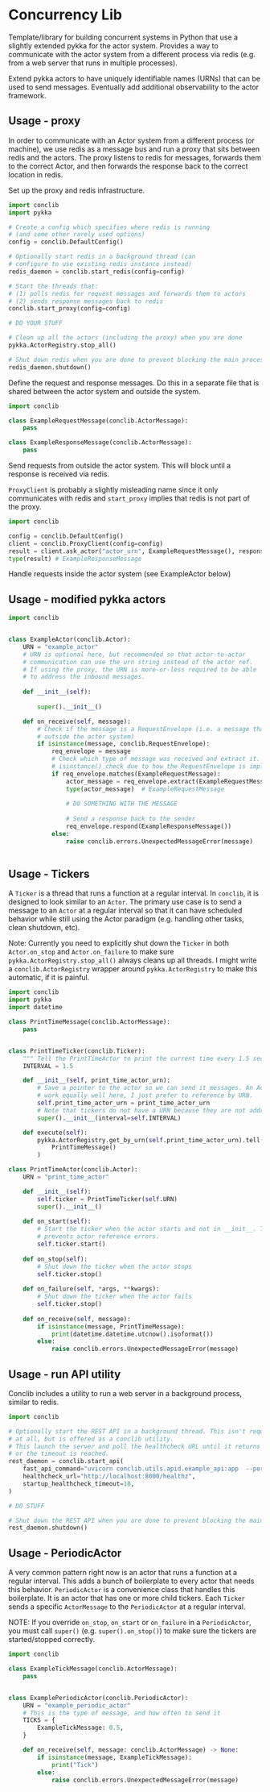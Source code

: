 # Concurrency Lib

Template/library for building concurrent systems in Python that use a slightly extended pykka 
for the actor system.  Provides a way to communicate with the actor system from a 
different process via redis (e.g. from a web server that runs in multiple processes).

Extend pykka actors to have uniquely identifiable names (URNs) that can be used to 
send messages. Eventually add additional observability to the actor framework.


## Usage - proxy

In order to communicate with an Actor system from a different process (or machine), 
we use redis as a message bus and run a proxy that sits between redis and the actors. 
The proxy listens to redis for messages, forwards them to the correct Actor, and then 
forwards the response back to the correct location in redis.

Set up the proxy and redis infrastructure.

```python
import conclib
import pykka

# Create a config which specifies where redis is running 
# (and some other rarely used options)  
config = conclib.DefaultConfig()

# Optionally start redis in a background thread (can 
# configure to use existing redis instance instead)
redis_daemon = conclib.start_redis(config=config)

# Start the threads that:
# (1) polls redis for request messages and forwards them to actors
# (2) sends response messages back to redis
conclib.start_proxy(config=config)

# DO YOUR STUFF

# Clean up all the actors (including the proxy) when you are done 
pykka.ActorRegistry.stop_all()

# Shut down redis when you are done to prevent blocking the main process shutting down
redis_daemon.shutdown()

```

Define the request and response messages. Do this in a separate file that is shared
between the actor system and outside the system.
```python
import conclib

class ExampleRequestMessage(conclib.ActorMessage):
    pass

class ExampleResponseMessage(conclib.ActorMessage):
    pass
```

Send requests from outside the actor system. This will block until a response is received 
via redis. 

`ProxyClient` is probably a slightly misleading name since it only communicates with redis 
and `start_proxy` implies that redis is not part of the proxy.
```python
import conclib

config = conclib.DefaultConfig()
client = conclib.ProxyClient(config=config)
result = client.ask_actor("actor_urn", ExampleRequestMessage(), response_type=ExampleResponseMessage)
type(result) # ExampleResponseMessage
```

Handle requests inside the actor system (see ExampleActor below)


## Usage - modified pykka actors

```python
import conclib


class ExampleActor(conclib.Actor):
    URN = "example_actor"
    # URN is optional here, but recommended so that actor-to-actor 
    # communication can use the urn string instead of the actor ref.
    # If using the proxy, the URN is more-or-less required to be able
    # to address the inbound messages.
    
    def __init__(self):
        
        super().__init__()

    def on_receive(self, message):
        # Check if the message is a RequestEnvelope (i.e. a message that arrived from 
        # outside the actor system)
        if isinstance(message, conclib.RequestEnvelope):
            req_envelope = message
            # Check which type of message was received and extract it. We cannot do an 
            # isinstance() check due to how the RequestEnvelope is implemented.
            if req_envelope.matches(ExampleRequestMessage):
                actor_message = req_envelope.extract(ExampleRequestMessage)
                type(actor_message)  # ExampleRequestMessage
                
                # DO SOMETHING WITH THE MESSAGE
                
                # Send a response back to the sender
                req_envelope.respond(ExampleResponseMessage())
            else:
                raise conclib.errors.UnexpectedMessageError(message)
               

```

## Usage - Tickers

A `Ticker` is a thread that runs a function at a regular interval.  In `conclib`, it is 
designed to look similar to an `Actor`. The primary use case is to send a message to an 
`Actor` at a regular interval so that it can have scheduled behavior while still using 
the Actor paradigm (e.g. handling other tasks, clean shutdown, etc). 

Note: Currently you need to explicitly shut down the `Ticker` in both `Actor.on_stop` and 
`Actor.on_failure` to make sure `pykka.ActorRegistry.stop_all()` always cleans up all threads. 
I might write a `conclib.ActorRegistry` wrapper around `pykka.ActorRegistry` to make this 
automatic, if it is painful.

```python
import conclib
import pykka
import datetime

class PrintTimeMessage(conclib.ActorMessage):
    pass


class PrintTimeTicker(conclib.Ticker):
    """ Tell the PrintTimeActor to print the current time every 1.5 seconds """
    INTERVAL = 1.5

    def __init__(self, print_time_actor_urn):
        # Save a pointer to the actor so we can send it messages. An ActorRef would 
        # work equally well here, I just prefer to reference by URN.
        self.print_time_actor_urn = print_time_actor_urn
        # Note that tickers do not have a URN because they are not addressable
        super().__init__(interval=self.INTERVAL)

    def execute(self):
        pykka.ActorRegistry.get_by_urn(self.print_time_actor_urn).tell(
            PrintTimeMessage()
        )

class PrintTimeActor(conclib.Actor):
    URN = "print_time_actor"

    def __init__(self):
        self.ticker = PrintTimeTicker(self.URN)
        super().__init__()
    
    def on_start(self):
        # Start the ticker when the actor starts and not in __init__. This 
        # prevents actor reference errors.  
        self.ticker.start()
    
    def on_stop(self):
        # Shut down the ticker when the actor stops
        self.ticker.stop()
    
    def on_failure(self, *args, **kwargs):
        # Shut down the ticker when the actor fails
        self.ticker.stop()
    
    def on_receive(self, message):
        if isinstance(message, PrintTimeMessage):
            print(datetime.datetime.utcnow().isoformat())
        else:
            raise conclib.errors.UnexpectedMessageError(message)

```

## Usage - run API utility

Conclib includes a utility to run a web server in a background process, similar to redis.

```python
import conclib

# Optionally start the REST API in a background thread. This isn't required
# at all, but is offered as a conclib utility.
# This launch the server and poll the healthcheck URL until it returns a 200
# or the timeout is reached.
rest_daemon = conclib.start_api(
    fast_api_command="uvicorn conclib.utils.apid.example_api:app  --port 8000",
    healthcheck_url="http://localhost:8000/healthz",
    startup_healthcheck_timeout=10,
)

# DO STUFF

# Shut down the REST API when you are done to prevent blocking the main process shutting down
rest_daemon.shutdown()
```

## Usage - PeriodicActor

A very common pattern right now is an actor that runs a function at a regular interval. This
adds a bunch of boilerplate to every actor that needs this behavior. `PeriodicActor` is a
convenience class that handles this boilerplate. It is an actor that has one or more child 
tickers. Each `Ticker` sends a specific `ActorMessage` to the `PeriodicActor` at a regular
interval. 

NOTE: If you override `on_stop`, `on_start` or `on_failure` in a `PeriodicActor`, you must
call `super()` (e.g. `super().on_stop()`) to make sure the tickers are started/stopped correctly.

```python
import conclib

class ExampleTickMessage(conclib.ActorMessage):
    pass


class ExamplePeriodicActor(conclib.PeriodicActor):
    URN = "example_periodic_actor"
    # This is the type of message, and how often to send it
    TICKS = {
        ExampleTickMessage: 0.5,
    }

    def on_receive(self, message: conclib.ActorMessage) -> None:
        if isinstance(message, ExampleTickMessage):
            print("Tick")
        else:
            raise conclib.errors.UnexpectedMessageError(message)
```